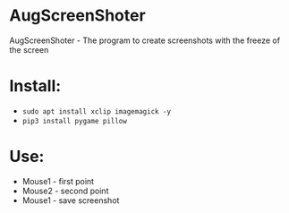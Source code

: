 
# AugScreenShoter

AugScreenShoter - The program to create screenshots with the freeze of the screen

# Install:
- ```sudo apt install xclip imagemagick -y```
- ```pip3 install pygame pillow```

# Use:
- Mouse1 - first point
- Mouse2 - second point
- Mouse1 - save screenshot
